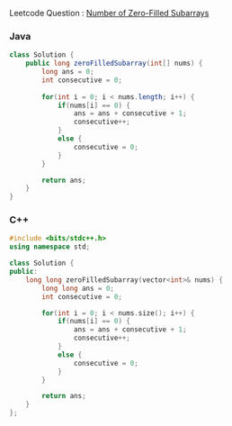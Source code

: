 Leetcode Question : [Number of Zero-Filled Subarrays](https://leetcode.com/problems/number-of-zero-filled-subarrays)

### Java

```java
class Solution {
    public long zeroFilledSubarray(int[] nums) {
        long ans = 0;
        int consecutive = 0;
        
        for(int i = 0; i < nums.length; i++) {
            if(nums[i] == 0) {
                ans = ans + consecutive + 1;
                consecutive++;
            }
            else {
                consecutive = 0;
            }
        }

        return ans;
    }
}
```

### C++

```cpp
#include <bits/stdc++.h>
using namespace std;

class Solution {
public:
    long long zeroFilledSubarray(vector<int>& nums) {
        long long ans = 0;
        int consecutive = 0;

        for(int i = 0; i < nums.size(); i++) {
            if(nums[i] == 0) {
                ans = ans + consecutive + 1;
                consecutive++;
            }
            else {
                consecutive = 0;
            }
        }

        return ans;
    }
};
```
